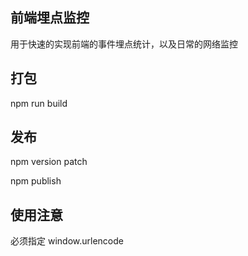 ## 前端埋点监控

用于快速的实现前端的事件埋点统计，以及日常的网络监控



## 打包
npm run build

## 发布
npm version patch

npm publish

## 使用注意
必须指定 window.urlencode 